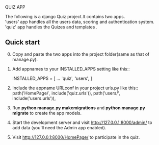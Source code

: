 QUIZ APP

The following is a django Quiz project.It contains two apps.      
'users' app handles all the users data, scoring and authentication system.   
'quiz' app handles the Quizes and templates .  

Quick start
-----------
0. Copy and paste the two apps into the project folder(same as that of manage.py).  

1. Add appnames to your INSTALLED_APPS setting like this::

    INSTALLED_APPS = [
        ...
        'quiz',
        'users',
    ]

2. Include the appname URLconf in your project urls.py like this::
    path('HomePage/', include('quiz.urls')),
    path('users/', include('users.urls')),

3. Run **python manage.py makemigrations** and **python manage.py migrate** to create the app models.

4. Start the development server and visit http://127.0.0.1:8000/admin/
   to add data (you'll need the Admin app enabled).

5. Visit http://127.0.0.1:8000/HomePage/ to participate in the quiz.

